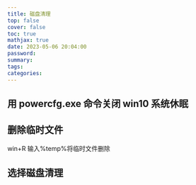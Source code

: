```yaml
---
title: 磁盘清理
top: false
cover: false
toc: true
mathjax: true
date: 2023-05-06 20:04:00
password:
summary:
tags:
categories:
---
```


## 用 powercfg.exe 命令关闭 win10 系统休眠

## 删除临时文件

win+R 输入%temp%将临时文件删除

## 选择磁盘清理
